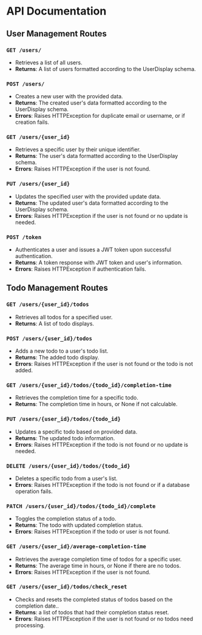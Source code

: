 # API Documentation

## User Management Routes

### `GET /users/`
- Retrieves a list of all users.
- **Returns**: A list of users formatted according to the UserDisplay schema.

### `POST /users/`
- Creates a new user with the provided data.
- **Returns**: The created user's data formatted according to the UserDisplay schema.
- **Errors**: Raises HTTPException for duplicate email or username, or if creation fails.

### `GET /users/{user_id}`
- Retrieves a specific user by their unique identifier.
- **Returns**: The user's data formatted according to the UserDisplay schema.
- **Errors**: Raises HTTPException if the user is not found.

### `PUT /users/{user_id}`
- Updates the specified user with the provided update data.
- **Returns**: The updated user's data formatted according to the UserDisplay schema.
- **Errors**: Raises HTTPException if the user is not found or no update is needed.

### `POST /token`
- Authenticates a user and issues a JWT token upon successful authentication.
- **Returns**: A token response with JWT token and user's information.
- **Errors**: Raises HTTPException if authentication fails.

## Todo Management Routes

### `GET /users/{user_id}/todos`
- Retrieves all todos for a specified user.
- **Returns**: A list of todo displays.

### `POST /users/{user_id}/todos`
- Adds a new todo to a user's todo list.
- **Returns**: The added todo display.
- **Errors**: Raises HTTPException if the user is not found or the todo is not added.

### `GET /users/{user_id}/todos/{todo_id}/completion-time`
- Retrieves the completion time for a specific todo.
- **Returns**: The completion time in hours, or None if not calculable.

### `PUT /users/{user_id}/todos/{todo_id}`
- Updates a specific todo based on provided data.
- **Returns**: The updated todo information.
- **Errors**: Raises HTTPException if the todo is not found or no update is needed.

### `DELETE /users/{user_id}/todos/{todo_id}`
- Deletes a specific todo from a user's list.
- **Errors**: Raises HTTPException if the todo is not found or if a database operation fails.

### `PATCH /users/{user_id}/todos/{todo_id}/complete`
- Toggles the completion status of a todo.
- **Returns**: The todo with updated completion status.
- **Errors**: Raises HTTPException if the todo or user is not found.

### `GET /users/{user_id}/average-completion-time`
- Retrieves the average completion time of todos for a specific user.
- **Returns**: The average time in hours, or None if there are no todos.
- **Errors**: Raises HTTPException if the user is not found.


### `GET /users/{user_id}/todos/check_reset`
- Checks and resets the completed status of todos based on the completion date..
- **Returns**: a list of todos that had their completion status reset.
- **Errors**: Raises HTTPException if the user is not found or no todos need processing.